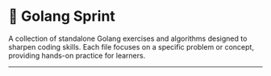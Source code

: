 # 🚀 Golang Sprint  

A collection of standalone Golang exercises and algorithms designed to sharpen coding skills. Each file focuses on a specific problem or concept, providing hands-on practice for learners.  

---
